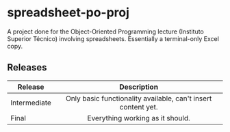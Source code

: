 # spreadsheet-po-proj
A project done for the Object-Oriented Programming lecture (Instituto Superior Técnico) involving spreadsheets.
Essentially a terminal-only Excel copy.

## Releases

| Release       | Description                                                    |
| ------------- |:--------------------------------------------------------------:|
| Intermediate  | Only basic functionality available, can't insert content yet.  |
| Final         | Everything working as it should.                               |
